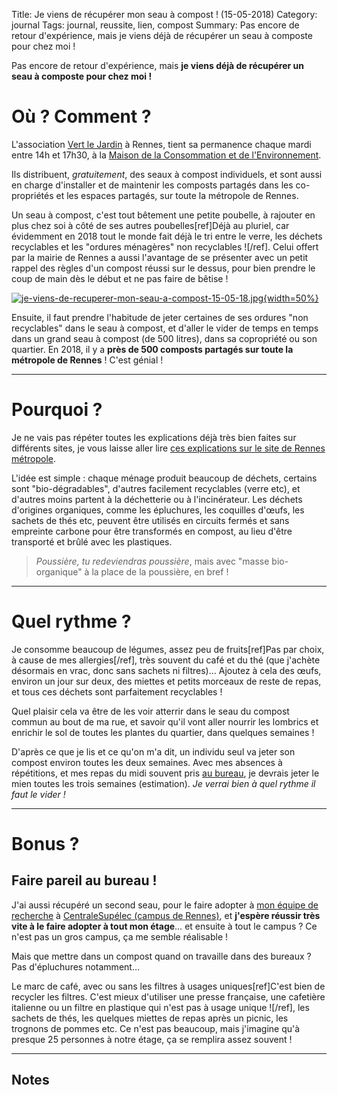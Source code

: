 Title: Je viens de récupérer mon seau à compost ! (15-05-2018)
Category: journal
Tags: journal, reussite, lien, compost
Summary: Pas encore de retour d'expérience, mais je viens déjà de récupérer un seau à composte pour chez moi !

Pas encore de retour d'expérience, mais **je viens déjà de récupérer un seau à composte pour chez moi !**

# Où ? Comment ?

L'association [Vert le Jardin](https://www.vertlejardin.fr/) à Rennes, tient sa permanence chaque mardi entre 14h et 17h30, à la [Maison de la Consommation et de l'Environnement](https://www.mce-info.org/).

Ils distribuent, *gratuitement*, des seaux à compost individuels, et sont aussi en charge d'installer et de maintenir les composts partagés dans les co-propriétés et les espaces partagés, sur toute la métropole de Rennes.

Un seau à compost, c'est tout bêtement une petite poubelle, à rajouter en plus chez soi à côté de ses autres poubelles[ref]Déjà au pluriel, car évidemment en 2018 tout le monde fait déjà le tri entre le verre, les déchets recyclables et les "ordures ménagères" non recyclables ![/ref].
Celui offert par la mairie de Rennes a aussi l'avantage de se présenter avec un petit rappel des règles d'un compost réussi sur le dessus, pour bien prendre le coup de main dès le début et ne pas faire de bêtise !

[![je-viens-de-recuperer-mon-seau-a-compost-15-05-18.jpg]({static}images/je-viens-de-recuperer-mon-seau-a-compost-15-05-18.jpg){width=50%}]({static}images/je-viens-de-recuperer-mon-seau-a-compost-15-05-18.jpg)

Ensuite, il faut prendre l'habitude de jeter certaines de ses ordures "non recyclables" dans le seau à compost, et d'aller le vider de temps en temps dans un grand seau à compost (de 500 litres), dans sa copropriété ou son quartier.
En 2018, il y a **près de 500 composts partagés sur toute la métropole de Rennes** ! C'est génial !

----

# Pourquoi ?

Je ne vais pas répéter toutes les explications déjà très bien faites sur différents sites, je vous laisse aller lire [ces explications sur le site de Rennes métropole](http://metropole.rennes.fr/pratique/infos-demarches/dechets-proprete/compostage-broyage-paillage/).

L'idée est simple : chaque ménage produit beaucoup de déchets, certains sont "bio-dégradables", d'autres facilement recyclables (verre etc), et d'autres moins partent à la déchetterie ou à l'incinérateur.
Les déchets d'origines organiques, comme les épluchures, les coquilles d'œufs, les sachets de thés etc, peuvent être utilisés en circuits fermés et sans empreinte carbone pour être transformés en compost, au lieu d'être transporté et brûlé avec les plastiques.

> *Poussière, tu redeviendras poussière*, mais avec "masse bio-organique" à la place de la poussière, en bref !

----

# Quel rythme ?

Je consomme beaucoup de légumes, assez peu de fruits[ref]Pas par choix, à cause de mes allergies[/ref], très souvent du café et du thé (que j'achète désormais en vrac, donc sans sachets ni filtres)…
Ajoutez à cela des œufs, environ un jour sur deux, des miettes et petits morceaux de reste de repas, et tous ces déchets sont parfaitement recyclables !

Quel plaisir cela va être de les voir atterrir dans le seau du compost commun au bout de ma rue, et savoir qu'il vont aller nourrir les lombrics et enrichir le sol de toutes les plantes du quartier, dans quelques semaines !

D'après ce que je lis et ce qu'on m'a dit, un individu seul va jeter son compost environ toutes les deux semaines. Avec mes absences à répétitions, et mes repas du midi souvent pris [au bureau](http://www.rennes.centralesupelec.fr/fr), je devrais jeter le mien toutes les trois semaines (estimation).
*Je verrai bien à quel rythme il faut le vider !*

----

# Bonus ?
## Faire pareil au bureau !

J'ai aussi récupéré un second seau, pour le faire adopter à [mon équipe de recherche](http://www-scee.rennes.supelec.fr/) à [CentraleSupélec (campus de Rennes)](http://www.rennes.centralesupelec.fr/fr), et **j'espère réussir très vite à le faire adopter à tout mon étage**… et ensuite à tout le campus ? Ce n'est pas un gros campus, ça me semble réalisable !

Mais que mettre dans un compost quand on travaille dans des bureaux ? Pas d'épluchures notamment…

Le marc de café, avec ou sans les filtres à usages uniques[ref]C'est bien de recycler les filtres. C'est mieux d'utiliser une presse française, une cafetière italienne ou un filtre en plastique qui n'est pas à usage unique ![/ref], les sachets de thés, les quelques miettes de repas après un picnic, les trognons de pommes etc.
Ce n'est pas beaucoup, mais j'imagine qu'à presque 25 personnes à notre étage, ça se remplira assez souvent !

----

## Notes
